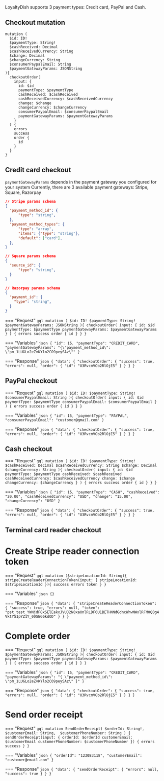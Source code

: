 LoyaltyDish supports 3 payment types: Credit card, PayPal and Cash.


## Checkout mutation

```gql
mutation (
  $id: ID!
  $paymentType: String!
  $cashReceived: Decimal
  $cashReceivedCurrency: String
  $change: Decimal
  $changeCurrency: String
  $consumerPaypalEmail: String
  $paymentGatewayParams: JSONString
){
  checkoutOrder(
    input: {
      id: $id
      paymentType: $paymentType
      cashReceived: $cashReceived
      cashReceivedCurrency: $cashReceivedCurrency
      change: $change
      changeCurrency: $changeCurrency
      consumerPaypalEmail: $consumerPaypalEmail
      paymentGatewayParams: $paymentGatewayParams
    }
  ) {
    errors
    success
    order {
      id
    }
  }
}
```

## Credit card checkout
`paymentGatewayParams` depends in the payment gateway you configured for your system
Currently, there are 3 available payment gateways: Stripe, Square, Razorpay
```json
// Stripe params schema
{
  "payment_method_id": {
      "type": "string",
  },
  "payment_method_types": {
      "type": "array",
      "items": {"type": "string"},
      "default": ["card"],
  },
}

// Square params schema
{
  "source_id": {
      "type": "string",
  }
}

// Razorpay params schema
{
  "payment_id": {
    "type": "string",
  }
}
```

=== "Request"
    ```gql
    mutation (
      $id: ID!
      $paymentType: String!
      $paymentGatewayParams: JSONString
    ){
      checkoutOrder(
        input: {
          id: $id
          paymentType: $paymentType
          paymentGatewayParams: $paymentGatewayParams
        }
      ) {
        errors
        success
        order {
          id
        }
      }
    }
    ```

=== "Variables"
    ```json
    {
      "id": 15,
      "paymentType": "CREDIT_CARD",
      "paymentGatewayParams": "{\"payment_method_id\": \"pm_1LUGLo2eZvKYlo2CO9peySAz\""
    }
    ```

=== "Response"
    ```json
    {
        "data": {
            "checkoutOrder": {
                "success": true,
                "errors": null,
                "order": {
                  "id": "U3RvcmVOb2RlOjE5"
                }
            }
        }
    }
    ```


## PayPal checkout

=== "Request"
    ```gql
    mutation (
      $id: ID!
      $paymentType: String!
      $consumerPaypalEmail: String
    ){
      checkoutOrder(
        input: {
          id: $id
          paymentType: $paymentType
          consumerPaypalEmail: $consumerPaypalEmail
        }
      ) {
        errors
        success
        order {
          id
        }
      }
    }
    ```

=== "Variables"
    ```json
    {
      "id": 15,
      "paymentType": "PAYPAL",
      "consumerPaypalEmail": "customer@gmail.com"
    }
    ```

=== "Response"
    ```json
    {
        "data": {
            "checkoutOrder": {
                "success": true,
                "errors": null,
                "order": {
                  "id": "U3RvcmVOb2RlOjE5"
                }
            }
        }
    }
    ```


## Cash checkout

=== "Request"
    ```gql
    mutation (
      $id: ID!
      $paymentType: String!
      $cashReceived: Decimal
      $cashReceivedCurrency: String
      $change: Decimal
      $changeCurrency: String
    ){
      checkoutOrder(
        input: {
          id: $id
          paymentType: $paymentType
          cashReceived: $cashReceived
          cashReceivedCurrency: $cashReceivedCurrency
          change: $change
          changeCurrency: $changeCurrency
        }
      ) {
        errors
        success
        order {
          id
        }
      }
    }
    ```

=== "Variables"
    ```json
    {
      "id": 15,
      "paymentType": "CASH",
      "cashReceived": "20.00",
      "cashReceivedCurrency": "USD",
      "change": "15.00",
      "changeCurrency": "USD"
    }
    ```

=== "Response"
    ```json
    {
        "data": {
            "checkoutOrder": {
                "success": true,
                "errors": null,
                "order": {
                  "id": "U3RvcmVOb2RlOjE5"
                }
            }
        }
    }
    ```


## Terminal card reader checkout

# Create Stripe reader connection token

=== "Request"
    ```gql
    mutation ($stripeLocationId: String){
      stripeCreateReaderConnectionToken(input: {
        stripeLocationId: $stripeLocationId
      }){
        success
        errors
        token
      }
    }
    ```

=== "Variables"
    ```json
    {}
    ```

=== "Response"
    ```json
    {
        "data": {
            "stripeCreateReaderConnectionToken": {
                "success": true,
                "errors": null,
                "token": "pst_test_YWNjdF8xSElEakxJVUJ2N0xaUnlRLDF0U1BETHNNdGdncWhwNWxlRFM0Q0g4VktYS1pYZ1Y_00SE66kdOD"
            }
        }
    }
    ```


# Complete order

=== "Request"
    ```gql
    mutation (
      $id: ID!
      $paymentType: String!
      $paymentGatewayParams: JSONString
    ){
      checkoutOrder(
        input: {
          id: $id
          paymentType: $paymentType
          paymentGatewayParams: $paymentGatewayParams
        }
      ) {
        errors
        success
        order {
          id
        }
      }
    }
    ```

=== "Variables"
    ```json
    {
      "id": 15,
      "paymentType": "CREDIT_CARD",
      "paymentGatewayParams": "{
        \"payment_method_id\": \"pm_1LUGLo2eZvKYlo2CO9peySAz\"
      }"
    }
    ```

=== "Response"
    ```json
    {
        "data": {
            "checkoutOrder": {
                "success": true,
                "errors": null,
                "order": {
                  "id": "U3RvcmVOb2RlOjE5"
                }
            }
        }
    }
    ```

# Send order receipt

=== "Request"
    ```gql
    mutation SendOrderReceipt(
        $orderId: String!, 
        $customerEmail: String, 
        $customerPhoneNumber: String
    ) {
        sendOrderReceipt(input: {
            orderId: $orderId
            customerEmail: $customerEmail
            customerPhoneNumber: $customerPhoneNumber
        }) {
            errors
            success
        }
    }
    ```

=== "Variables"
    ```json
    {
      "orderId": "123083118",
      "customerEmail": "customer@email.com"
    }
    ```

=== "Response"
    ```json
    {
        "data": {
            "sendOrderReceipt": {
                "errors": null,
                "success": true
            }
        }
    }
    ```